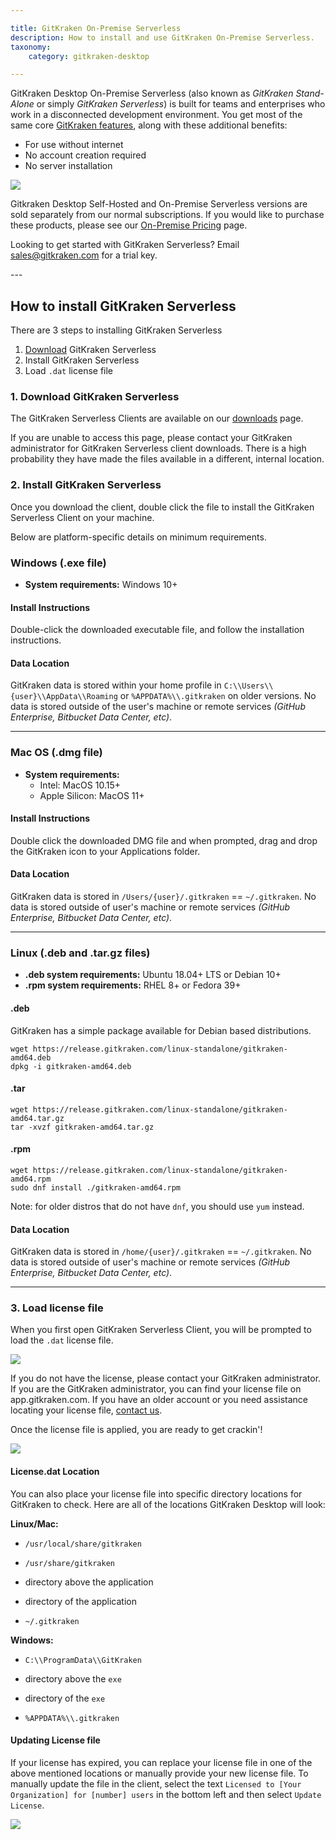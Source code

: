 ```yaml
---

title: GitKraken On-Premise Serverless
description: How to install and use GitKraken On-Premise Serverless.
taxonomy:
    category: gitkraken-desktop

---
```


GitKraken Desktop On-Premise Serverless (also known as *GitKraken Stand-Alone* or simply *GitKraken Serverless*) is built for teams and enterprises who work in a disconnected development environment. You get most of the same core <a href="https://www.gitkraken.com/git-client" target=_blank>GitKraken features</a>, along with these additional benefits:

- For use without internet
- No account creation required
- No server installation

<img src="/wp-content/uploads/standalone-glory.png" srcset="/wp-content/uploads/standalone-glory@2x.png 2x" class="img-responsive center img-bordered">
<div class='callout callout--warning'>
    <p>Gitkraken Desktop Self-Hosted and On-Premise Serverless versions are sold separately from our normal subscriptions. If you would like to purchase these products, please see our <a href='https://www.gitkraken.com/git-client/on-premise-pricing?_gl=1*vtr4xk*_up*MQ..*_gs*MQ..&gclid=Cj0KCQjwqIm_BhDnARIsAKBYcmv98H0EKgytPnuCPuTqdL2vy4GQaCsizBMO9m8mz2n1hMMXO3AAw7YaAiyKEALw_wcB?source=help_center&product=gitkraken'>On-Premise Pricing</a> page.</p>
</div>

<div class='callout callout--basic'>
    <p>Looking to get started with GitKraken Serverless? Email <a href="mailto:sales@gitkraken.com" target=_blank>sales@gitkraken.com</a> for a trial key.</p>
</div>
---

## How to install GitKraken Serverless

There are 3 steps to installing GitKraken Serverless

1. <a href="https://www.gitkraken.com/download-on-premise-serverless" target=_blank>Download</a> GitKraken Serverless
2. Install GitKraken Serverless
3. Load `.dat` license file

### 1. Download GitKraken Serverless

The GitKraken Serverless Clients are available on our <a href="https://www.gitkraken.com/download-on-premise-serverless" target=_blank>downloads</a> page.

If you are unable to access this page, please contact your GitKraken administrator for GitKraken Serverless client downloads. There is a high probability they have made the files available in a different, internal location.


### 2. Install GitKraken Serverless

Once you download the client, double click the file to install the GitKraken Serverless Client on your machine. 

Below are platform-specific details on minimum requirements.

### Windows (.exe file)

* **System requirements:** Windows 10+

#### Install Instructions

Double-click the downloaded executable file, and follow the installation instructions.

#### Data Location

GitKraken data is stored within your home profile in `C:\\Users\\{user}\\AppData\\Roaming` or `%APPDATA%\\.gitkraken` on older versions. No data is stored outside of the user's machine or remote services _(GitHub Enterprise, Bitbucket Data Center, etc)_.


***

### Mac OS (.dmg file)

* **System requirements:**
    * Intel: MacOS 10.15+
    * Apple Silicon: MacOS 11+

#### Install Instructions

Double click the downloaded DMG file and when prompted, drag and drop the GitKraken icon to your Applications folder.

#### Data Location

GitKraken data is stored in `/Users/{user}/.gitkraken` == `~/.gitkraken`. No data is stored outside of user's machine or remote services _(GitHub Enterprise, Bitbucket Data Center, etc)_.

***

### Linux (.deb and .tar.gz files)

* **.deb system requirements:** Ubuntu 18.04+ LTS or Debian 10+
* **.rpm system requirements:** RHEL 8+ or Fedora 39+

#### .deb

GitKraken has a simple package available for Debian based distributions.
```
wget https://release.gitkraken.com/linux-standalone/gitkraken-amd64.deb
dpkg -i gitkraken-amd64.deb
```

#### .tar

```
wget https://release.gitkraken.com/linux-standalone/gitkraken-amd64.tar.gz
tar -xvzf gitkraken-amd64.tar.gz
```

#### .rpm

```
wget https://release.gitkraken.com/linux-standalone/gitkraken-amd64.rpm
sudo dnf install ./gitkraken-amd64.rpm
```

Note: for older distros that do not have `dnf`, you should use `yum` instead.

#### Data Location

GitKraken data is stored in `/home/{user}/.gitkraken` == `~/.gitkraken`. No data is stored outside of user's machine or remote services _(GitHub Enterprise, Bitbucket Data Center, etc)_.

***

### 3. Load license file

When you first open GitKraken Serverless Client, you will be prompted to load the `.dat` license file. 

<img src="/wp-content/uploads/license.png" class="img-responsive center img-bordered">

If you do not have the license, please contact your GitKraken administrator. If you are the GitKraken administrator, you can find your license file on app.gitkraken.com. If you have an older account or you need assistance locating your license file, [contact us](https://help.gitkraken.com/gitkraken-desktop/contact-support/).

Once the license file is applied, you are ready to get crackin'!

<img src="/wp-content/uploads/standalone.png" srcset="/wp-content/uploads/standalone@2x.png 2x" class="img-responsive center img-bordered">

#### License.dat Location

You can also place your license file into specific directory locations for GitKraken to check. Here are all of the locations GitKraken Desktop will look:

**Linux/Mac:**

- `/usr/local/share/gitkraken`

- `/usr/share/gitkraken`

- directory above the application

- directory of the application

- `~/.gitkraken`

**Windows:**

- `C:\\ProgramData\\GitKraken`

- directory above the `exe`

- directory of the `exe`

- `%APPDATA%\\.gitkraken`

#### Updating License file

If your license has expired, you can replace your license file in one of the above mentioned locations or manually provide your new license file. To manually update the file in the client, select the text `Licensed to [Your Organization] for [number] users` in the bottom left and then select `Update License`.

<img src="/wp-content/uploads/update-license-file.png" class="img-responsive center img-bordered">
